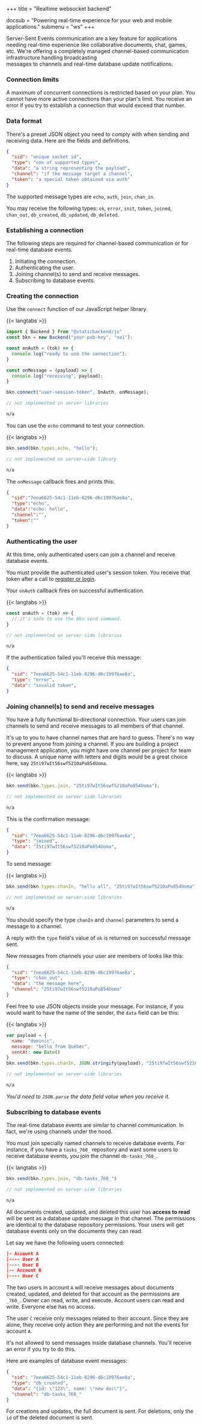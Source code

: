 +++
title = "Realtime websocket backend"

docsub = "Powering real-time experience for your web and mobile applications."
submenu = "ws"
+++

Server-Sent Events communication are a key feature for applications needing real-time 
experience like collaborative documents, chat, games, etc. We're offering a 
completely managed channel-based communication infrastructure handling broadcasting  
messages to channels and real-time database update notifications.

### Connection limits

A maximum of concurrent connections is restricted based on your plan. 
You cannot have more active connections than your plan's limit. You receive an 
error if you try to establish a connection that would exceed that number.

### Data format

There's a preset JSON object you need to comply with when sending and receiving 
data. Here are the fields and definitions.

```json
{
  "sid": "unique socket id",
  "type": "one of supported types",
  "data": "a string representing the payload",
  "channel": "if the message target a channel",
  "token": "a special token obtained via auth"
}
```

The supported message types are `echo`, `auth`, `join`, `chan_in`.

You may receive the following types: `ok`, `error`, `init`, `token`, `joined`, `chan_out`, 
`db_created`, `db_updated`, `db_deleted`.

### Establishing a connection

The following steps are required for channel-based communication or for 
real-time database events.

1. Initiating the connection.
2. Authenticating the user.
3. Joining channel(s) to send and receive messages.
4. Subscribing to database events.

### Creating the connection

Use the `connect` function of our JavaScript helper library.

{{< langtabs >}}
```javascript
import { Backend } from "@staticbackend/js"
const bkn = new Backend("your-pub-key", "na1");

const onAuth = (tok) => {
  console.log("ready to use the connection");
}

const onMessage = (payload) => {
  console.log("receiving", payload);
}

bkn.connect("user-session-token", OnAuth, onMessage);
```
```go
// not implemented in server libraries
```
```bash
n/a
```

You can use the `echo` command to test your connection.

{{< langtabs >}}
```javascript
bkn.send(bkn.types.echo, "hello");
```
```go
// not implemented on server-side library
```
```bash
n/a
```

The `onMessage` callback fires and prints this:

```json
{
  "sid":"7eea6625-54c1-11eb-8296-d6c19976ae8a",
  "type":"echo",
  "data":"echo: hello",
  "channel":"",
  "token":""
}
```

### Authenticating the user

At this time, only authenticated users can join a channel and receive database 
events.

You must provide the authenticated user's session token. You receive that token 
after a call to [register or login](/docs/users).

Your `onAuth` callback fires on successful authentication.

{{< langtabs >}}
```javascript
const onAuth = (tok) => {
  // it's safe to use the bkn.send command.
}
```
```go
// not implemented on server-side libraries
```
```bash
n/a
```

If the authentication failed you'll receive this message:

```json
{
  "sid": "7eea6625-54c1-11eb-8296-d6c19976ae8a",
  "type": "error",
  "data": "invalid token",
}
```

### Joining channel(s) to send and receive messages

You have a fully functional bi-directional connection. Your users can join channels 
to send and receive messages to all members of that channel.

It's up to you to have channel names that are hard to guess. There's no way to 
prevent anyone from joining a channel. If you are building a project management 
application, you might have one channel per project for team to discuss. A 
unique name with letters and digits would be a great choice here, say 
`25ti97wIt56swf5210aPo854Uoma`.

{{< langtabs >}}
```javascript
bkn.send(bkn.types.join, "25ti97wIt56swf5210aPo854Uoma");
```
```go
// not implemented on server-side libraries
```
```bash
n/a
```

This is the confirmation message:

```json
{
  "sid": "7eea6625-54c1-11eb-8296-d6c19976ae8a",
  "type": "joined",
  "data": "25ti97wIt56swf5210aPo854Uoma",
}
```

To send message:

{{< langtabs >}}
```javascript
bkn.send(bkn.types.chanIn, "hello all", "25ti97wIt56swf5210aPo854Uoma");
```
```go
// not implemented on server-side libraries
```
```bash
n/a
```

You should specify the type `chanIn` and `channel` parameters to send a message 
to a channel.

A reply with the `type` field's value of `ok` is returned on successful message 
sent.

New messages from channels your user are members of looks like this:


```json
{
  "sid": "7eea6625-54c1-11eb-8296-d6c19976ae8a",
  "type": "chan_out",
  "data": "the message here",  
  "channel": "25ti97wIt56swf5210aPo854Uoma"
}
```

Feel free to use JSON objects inside your message. For instance, if you would 
want to have the name of the sender, the `data` field can be this:

{{< langtabs >}}
```javascript
var payload = {
  name: "dominic",
  message: "hello from Québec",
  sentAt: new Date()
}
bkn.send(bkn.types.chanIn, JSON.stringify(payload), "25ti97wIt56swf5210aPo854Uoma");
```
```go
// not implemented on server-side libraries
```
```bash
n/a
```

*You'd need to `JSON.parse` the data field value when you receive it.*

### Subscribing to database events

The real-time database events are similar to channel communication. In fact, 
we're using channels under the hood.

You must join specially named channels to receive database events. For instance, 
if you have a `tasks_760_` repository and want some users to receive database 
events, you join the channel `db-tasks_760_`.

{{< langtabs >}}
```javascript
bkn.send(bkn.types.join, "db-tasks_760_")
```
```go
// not implemented on server-side libraries
```
```bash
n/a
```

All documents created, updated, and deleted this user has **access to read** will 
be sent as a database update message in that channel. The permissions are 
identical to the database repository permissions. Your users will get database 
events only on the documents they can read.

Let say we have the following users connected:

```json
|- Account A
|---- User A
|---- User B
|-- Account B
|---- User C
```

The two users in account `A` will receive messages about documents created, 
updated, and deleted for that account as the permissions are `_760_`. Owner can 
read, write, and execute. Account users can read and write. Everyone else has no 
access.

The user `C` receive only messages related to their account. Since they are 
alone, they receive only action they are performing and not the events for 
account `A`.

It's not allowed to send messages inside database channels. You'll receive an 
error if you try to do this.

Here are examples of database event messages:

```json
{
  "sid": "7eea6625-54c1-11eb-8296-d6c19976ae8a",
  "type": "db_created",
  "data": "{id: \"123\", name: \"new doc\"}",
  "channel": "db-tasks_760_"
}
```

For creations and updates, the full document is sent. For deletions, only the 
`id` of the deleted document is sent.